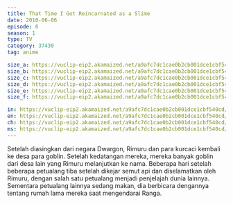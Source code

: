 ```yaml
---
title: That Time I Got Reincarnated as a Slime
date: 2010-06-06
episode: 6
season: 1
type: TV
category: 37430
tag: anime

size_a: https://vuclip-eip2.akamaized.net/a9afc7dc1cae0b2cb001dce1cbf540cd/vp63207_V20210323042658/hlsc_e2931_2.m3u8
size_b: https://vuclip-eip2.akamaized.net/a9afc7dc1cae0b2cb001dce1cbf540cd/vp63207_V20210323042658/hlsc_e2931_3.m3u8
size_c: https://vuclip-eip2.akamaized.net/a9afc7dc1cae0b2cb001dce1cbf540cd/vp63207_V20210323042658/hlsc_e2931_4.m3u8
size_d: https://vuclip-eip2.akamaized.net/a9afc7dc1cae0b2cb001dce1cbf540cd/vp63207_V20210323042658/hlsc_e2931_5.m3u8
size_e: https://vuclip-eip2.akamaized.net/a9afc7dc1cae0b2cb001dce1cbf540cd/vp63207_V20210323042658/hlsc_e2931_6.m3u8
size_f: https://vuclip-eip2.akamaized.net/a9afc7dc1cae0b2cb001dce1cbf540cd/vp63207_V20210323042658/hlsc_e2931_7.m3u8

in: https://vuclip-eip2.akamaized.net/a9afc7dc1cae0b2cb001dce1cbf540cd/id.vtt
en: https://vuclip-eip2.akamaized.net/a9afc7dc1cae0b2cb001dce1cbf540cd/en.vtt
ch: https://vuclip-eip2.akamaized.net/a9afc7dc1cae0b2cb001dce1cbf540cd/zh-TW.vtt
ms: https://vuclip-eip2.akamaized.net/a9afc7dc1cae0b2cb001dce1cbf540cd/ms.vtt
---
```

Setelah diasingkan dari negara Dwargon, Rimuru dan para kurcaci kembali ke desa para goblin. Setelah kedatangan mereka, mereka banyak goblin dari desa lain yang Rimuru melanjutkan ke nama. Beberapa hari setelah beberapa petualang tiba setelah dikejar semut api dan diselamatkan oleh Rimuru, dengan salah satu petualang menjadi penjelajah dunia lainnya. Sementara petualang lainnya sedang makan, dia berbicara dengannya tentang rumah lama mereka saat mengendarai Ranga.